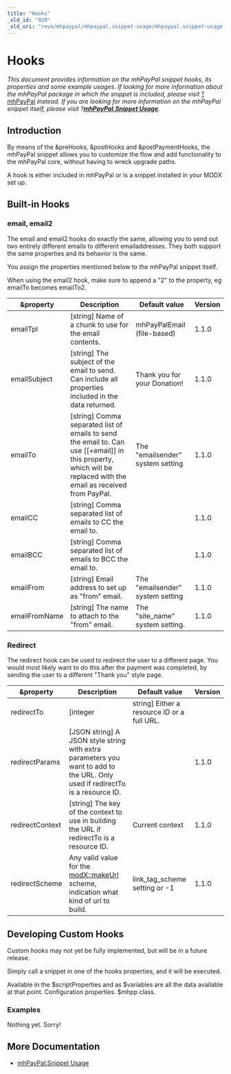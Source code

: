 ```yaml
---
title: "Hooks"
_old_id: "920"
_old_uri: "revo/mhpaypal/mhpaypal.snippet-usage/mhpaypal.snippet-usage.hooks"
---
```


# Hooks

_This document provides information on the mhPayPal snippet hooks, its properties and some example usages. If looking for more information about the mhPayPal package in which the snippet is included, please visit_ [?mhPayPal](/extras/mhpaypal "mhPayPal") _instead. If you are looking for more information on the mhPayPal snippet itself, please visit ?__[mhPayPal.Snippet Usage](/extras/mhpaypal/mhpaypal.snippet-usage "mhPayPal.Snippet Usage")__._

## Introduction

By means of the &preHooks, &postHooks and &postPaymentHooks, the mhPayPal snippet allows you to customize the flow and add functionality to the mhPayPal core, without having to wreck upgrade paths.

A hook is either included in mhPayPal or is a snippet installed in your MODX set up.

## Built-in Hooks

### email, email2

The email and email2 hooks do exactly the same, allowing you to send out two entirely different emails to different emailaddresses. They both support the same properties and its behavior is the same.

You assign the properties mentioned below to the mhPayPal snippet itself.

When using the email2 hook, make sure to append a "2" to the property, eg emailTo becomes emailTo2.

| &property     | Description                                                                                                                                                             | Default value                    | Version |
| ------------- | ----------------------------------------------------------------------------------------------------------------------------------------------------------------------- | -------------------------------- | ------- |
| emailTpl      | \[string\] Name of a chunk to use for the email contents.                                                                                                               | mhPayPalEmail (file-based)       | 1.1.0   |
| emailSubject  | \[string\] The subject of the email to send. Can include all properties included in the data returned.                                                                  | Thank you for your Donation!     | 1.1.0   |
| emailTo       | \[string\] Comma separated list of emails to send the email to. Can use \[\[+email\]\] in this property, which will be replaced with the email as received from PayPal. | The "emailsender" system setting | 1.1.0   |
| emailCC       | \[string\] Comma separated list of emails to CC the email to.                                                                                                           |                                  | 1.1.0   |
| emailBCC      | \[string\] Comma separated list of emails to BCC the email to.                                                                                                          |                                  | 1.1.0   |
| emailFrom     | \[string\] Email address to set up as "from" email.                                                                                                                     | The "emailsender" system setting | 1.1.0   |
| emailFromName | \[string\] The name to attach to the "from" email.                                                                                                                      | The "site\_name" system setting. | 1.1.0   |

### Redirect

The redirect hook can be used to redirect the user to a different page. You would most likely want to do this after the payment was completed, by sending the user to a different "Thank you" style page.

| &property       | Description                                                                                                                                                                            | Default value                                | Version |
| --------------- | -------------------------------------------------------------------------------------------------------------------------------------------------------------------------------------- | -------------------------------------------- | ------- |
| redirectTo      | \[integer                                                                                                                                                                              | string\] Either a resource ID or a full URL. |         | 1.1.0 |
| redirectParams  | \[JSON string\] A JSON style string with extra parameters you want to add to the URL. Only used if redirectTo is a resource ID.                                                        |                                              | 1.1.0   |
| redirectContext | \[string\] The key of the context to use in building the URL if redirectTo is a resource ID.                                                                                           | Current context                              | 1.1.0   |
| redirectScheme  | Any valid value for the [modX::makeUrl](developing-in-modx/other-development-resources/class-reference/modx/modx.makeurl "modX.makeUrl") scheme, indication what kind of url to build. | link\_tag\_scheme setting or -1              | 1.1.0   |

## Developing Custom Hooks

Custom hooks may not yet be fully implemented, but will be in a future release.

Simply call a snippet in one of the hooks properties, and it will be executed.

Available in the $scriptProperties and as $variables are all the data available at that point. Configuration properties. $mhpp class.

### Examples

Nothing yet. Sorry!

## More Documentation

- [mhPayPal.Snippet Usage](/extras/mhpaypal/mhpaypal.snippet-usage "mhPayPal.Snippet Usage")